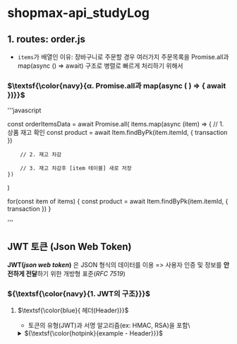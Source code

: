 # shopmax-api_studyLog

## 1. routes: order.js

-   `items`가 배열인 이유: 장바구니로 주문할 경우 여러가지 주문목록을 Promise.all과 map(async () => await) 구조로 병렬로 빠르게 처리하기 위해서

### $\textsf{\color{navy}{α. Promise.all과 map(async ( ) => { await })}}$

'''javascript

const orderItemsData = await Promise.all(
items.map(async (item) => {
// 1. 상품 재고 확인
const product = await Item.findByPk(item.itemId, { transaction })

        // 2. 재고 차감

        // 3. 재고 차감후 [item 테이블] 새로 저장
    })

)

for(const item of items) {
const product = await Item.findByPk(item.itemId, { transaction })
}

'''

## JWT 토큰 (Json Web Token)

**JWT(_json web token_)** 은 JSON 형식의 데이터를 이용 => 사용자 인증 및 정보를 **안전하게 전달**하기 위한 개방형 표준(_RFC 7519_)

### ${\textsf{\color{navy}{1. JWT의 구조}}}$

1. $\textsf{\color{blue}{ 헤더(Header)}}$

    - 토큰의 유형(JWT)과 서명 알고리즘(ex: HMAC, RSA)을 포함\

    <details>
    <summary> ${\textsf{\color{hotpink}{example - Header}}}$ </summary>

    ```json
    {
        "alg": "HS256",
        "typ": "JWT"
    }
    ```

    </details>
